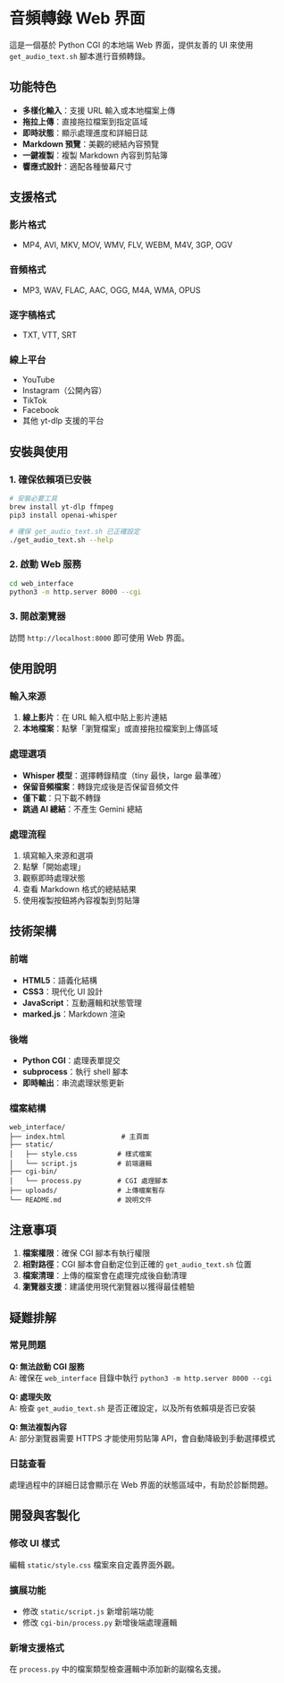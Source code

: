 # 音頻轉錄 Web 界面

這是一個基於 Python CGI 的本地端 Web 界面，提供友善的 UI 來使用 `get_audio_text.sh` 腳本進行音頻轉錄。

## 功能特色

- **多樣化輸入**：支援 URL 輸入或本地檔案上傳
- **拖拉上傳**：直接拖拉檔案到指定區域
- **即時狀態**：顯示處理進度和詳細日誌
- **Markdown 預覽**：美觀的總結內容預覽
- **一鍵複製**：複製 Markdown 內容到剪貼簿
- **響應式設計**：適配各種螢幕尺寸

## 支援格式

### 影片格式
- MP4, AVI, MKV, MOV, WMV, FLV, WEBM, M4V, 3GP, OGV

### 音頻格式  
- MP3, WAV, FLAC, AAC, OGG, M4A, WMA, OPUS

### 逐字稿格式
- TXT, VTT, SRT

### 線上平台
- YouTube
- Instagram（公開內容）
- TikTok
- Facebook
- 其他 yt-dlp 支援的平台

## 安裝與使用

### 1. 確保依賴項已安裝

```bash
# 安裝必要工具
brew install yt-dlp ffmpeg
pip3 install openai-whisper

# 確保 get_audio_text.sh 已正確設定
./get_audio_text.sh --help
```

### 2. 啟動 Web 服務

```bash
cd web_interface
python3 -m http.server 8000 --cgi
```

### 3. 開啟瀏覽器

訪問 `http://localhost:8000` 即可使用 Web 界面。

## 使用說明

### 輸入來源
1. **線上影片**：在 URL 輸入框中貼上影片連結
2. **本地檔案**：點擊「瀏覽檔案」或直接拖拉檔案到上傳區域

### 處理選項
- **Whisper 模型**：選擇轉錄精度（tiny 最快，large 最準確）
- **保留音頻檔案**：轉錄完成後是否保留音頻文件
- **僅下載**：只下載不轉錄
- **跳過 AI 總結**：不產生 Gemini 總結

### 處理流程
1. 填寫輸入來源和選項
2. 點擊「開始處理」
3. 觀察即時處理狀態
4. 查看 Markdown 格式的總結結果
5. 使用複製按鈕將內容複製到剪貼簿

## 技術架構

### 前端
- **HTML5**：語義化結構
- **CSS3**：現代化 UI 設計
- **JavaScript**：互動邏輯和狀態管理
- **marked.js**：Markdown 渲染

### 後端
- **Python CGI**：處理表單提交
- **subprocess**：執行 shell 腳本
- **即時輸出**：串流處理狀態更新

### 檔案結構
```
web_interface/
├── index.html              # 主頁面
├── static/
│   ├── style.css          # 樣式檔案
│   └── script.js          # 前端邏輯
├── cgi-bin/
│   └── process.py         # CGI 處理腳本
├── uploads/               # 上傳檔案暫存
└── README.md              # 說明文件
```

## 注意事項

1. **檔案權限**：確保 CGI 腳本有執行權限
2. **相對路徑**：CGI 腳本會自動定位到正確的 `get_audio_text.sh` 位置
3. **檔案清理**：上傳的檔案會在處理完成後自動清理
4. **瀏覽器支援**：建議使用現代瀏覽器以獲得最佳體驗

## 疑難排解

### 常見問題

**Q: 無法啟動 CGI 服務**  
A: 確保在 `web_interface` 目錄中執行 `python3 -m http.server 8000 --cgi`

**Q: 處理失敗**  
A: 檢查 `get_audio_text.sh` 是否正確設定，以及所有依賴項是否已安裝

**Q: 無法複製內容**  
A: 部分瀏覽器需要 HTTPS 才能使用剪貼簿 API，會自動降級到手動選擇模式

### 日誌查看
處理過程中的詳細日誌會顯示在 Web 界面的狀態區域中，有助於診斷問題。

## 開發與客製化

### 修改 UI 樣式
編輯 `static/style.css` 檔案來自定義界面外觀。

### 擴展功能
- 修改 `static/script.js` 新增前端功能
- 修改 `cgi-bin/process.py` 新增後端處理邏輯

### 新增支援格式
在 `process.py` 中的檔案類型檢查邏輯中添加新的副檔名支援。